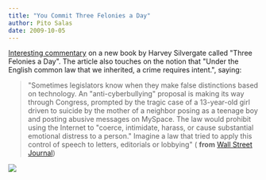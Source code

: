 ```yaml
---
title: "You Commit Three Felonies a Day"
author: Pito Salas
date: 2009-10-05
---
```




[Interesting
commentary](<http://online.wsj.com/article/SB20001424052748704471504574438900830760842.html>)
on a new book by Harvey Silvergate called "Three Felonies a Day". The article
also touches on the notion that "Under the English common law that we
inherited, a crime requires intent.", saying:

> "Sometimes legislators know when they make false distinctions based on
> technology. An "anti-cyberbullying" proposal is making its way through
> Congress, prompted by the tragic case of a 13-year-old girl driven to
> suicide by the mother of a neighbor posing as a teenage boy and posting
> abusive messages on MySpace. The law would prohibit using the Internet to
> "coerce, intimidate, harass, or cause substantial emotional distress to a
> person." Imagine a law that tried to apply this control of speech to
> letters, editorials or lobbying" ( **from** [Wall Street
> Journal](<http://online.wsj.com/article/SB20001424052748704471504574438900830760842.html>))

![](https://i0.wp.com/img.zemanta.com/pixy.gif?w=584)


